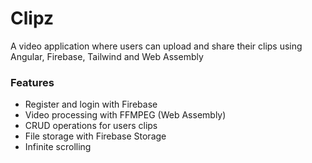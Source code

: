 # Clipz

A video application where users can upload and share their clips using Angular, Firebase, Tailwind and Web Assembly

### Features

- Register and login with Firebase
- Video processing with FFMPEG (Web Assembly)
- CRUD operations for users clips
- File storage with Firebase Storage
- Infinite scrolling
